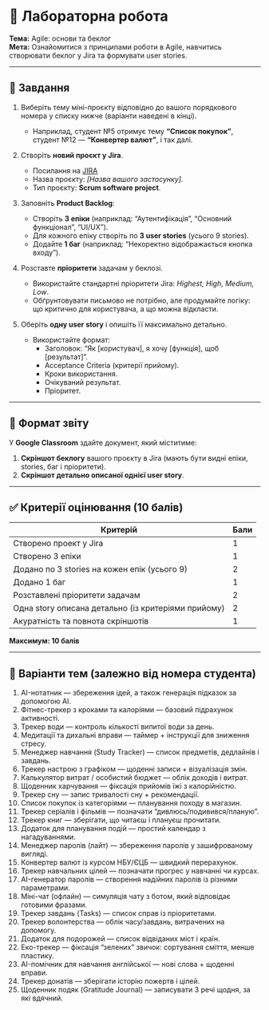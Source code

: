 # 🧪 Лабораторна робота
**Тема:** Agile: основи та беклог  
**Мета:** Ознайомитися з принципами роботи в Agile, навчитись створювати беклог у Jira та формувати user stories.

---

## 📌 Завдання

1. Виберіть тему міні-проєкту відповідно до вашого порядкового номера у списку нижче (варіанти наведені в кінці).
    - Наприклад, студент №5 отримує тему **“Список покупок”**, студент №12 — **“Конвертер валют”**, і так далі.

2. Створіть **новий проєкт у Jira**.
    - Посилання на [JIRA](https://www.atlassian.com/software/jira/free)
    - Назва проєкту: *[Назва вашого застосунку]*.
    - Тип проєкту: **Scrum software project**.

3. Заповніть **Product Backlog**:
    - Створіть **3 епіки** (наприклад: “Аутентифікація”, “Основний функціонал”, “UI/UX”).
    - Для кожного епіку створіть по **3 user stories** (усього 9 stories).
    - Додайте **1 баг** (наприклад: “Некоректно відображається кнопка входу”).

4. Розставте **пріоритети** задачам у беклозі.
    - Використайте стандартні пріоритети Jira: *Highest, High, Medium, Low*.
    - Обґрунтовувати письмово не потрібно, але продумайте логіку: що критично для користувача, а що можна відкласти.

5. Оберіть **одну user story** і опишіть її максимально детально.
    - Використайте формат:
        - Заголовок: “Як [користувач], я хочу [функція], щоб [результат]”.
        - Acceptance Criteria (критерії прийому).
        - Кроки використання.
        - Очікуваний результат.
        - Пріоритет.

---

## 📌 Формат звіту

У **Google Classroom** здайте документ, який міститиме:
1. **Скріншот беклогу** вашого проєкту в Jira (мають бути видні епіки, stories, баг і пріоритети).
2. **Скріншот детально описаної однієї user story**.

---

## ✅ Критерії оцінювання (10 балів)

| Критерій | Бали |
|----------|------|
| Створено проект у Jira | 1 |
| Створено 3 епіки | 1 |
| Додано по 3 stories на кожен епік (усього 9) | 2 |
| Додано 1 баг | 1 |
| Розставлені пріоритети задачам | 2 |
| Одна story описана детально (із критеріями прийому) | 2 |
| Акуратність та повнота скріншотів | 1 |

**Максимум: 10 балів**

---

## 📌 Варіанти тем (залежно від номера студента)

1. AI-нотатник — збереження ідей, а також генерація підказок за допомогою AI.
2. Фітнес-трекер з кроками та калоріями — базовий підрахунок активності.
3. Трекер води — контроль кількості випитої води за день.
4. Медитації та дихальні вправи — таймер + інструкції для зниження стресу.
5. Менеджер навчання (Study Tracker) — список предметів, дедлайнів і завдань.
6. Трекер настрою з графіком — щоденні записи + візуалізація змін.
7. Калькулятор витрат / особистий бюджет — облік доходів і витрат.
8. Щоденник харчування — фіксація прийомів їжі з калорійністю.
9. Трекер сну — запис тривалості сну + рекомендації.
10. Список покупок із категоріями — планування походу в магазин.
11. Трекер серіалів і фільмів — позначати “дивлюсь/подивився/планую”.
12. Трекер книг — зберігати, що читаєш і плануєш прочитати.
13. Додаток для планування подій — простий календар з нагадуваннями.
14. Менеджер паролів (лайт) — збереження паролів у зашифрованому вигляді.
15. Конвертер валют із курсом НБУ/ЄЦБ — швидкий перерахунок.
16. Трекер навчальних цілей — позначати прогрес у навчанні чи курсах.
17. AI-генератор паролів — створення надійних паролів із різними параметрами.
18. Міні-чат (офлайн) — симуляція чату з ботом, який відповідає готовими фразами.
19. Трекер завдань (Tasks) — список справ із пріоритетами.
20. Трекер волонтерства — облік часу/завдань, витрачених на допомогу.
21. Додаток для подорожей — список відвіданих міст і країн.
22. Еко-трекер — фіксація “зелених” звичок: сортування сміття, менше пластику.
23. AI-помічник для навчання англійської — нові слова + щоденні вправи.
24. Трекер донатів — зберігати історію пожертв і цілей.
25. Щоденник подяк (Gratitude Journal) — записувати 3 речі щодня, за які вдячний.  
